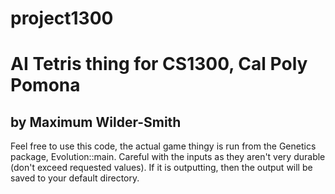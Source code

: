 # project1300
<h1>AI Tetris thing for CS1300, Cal Poly Pomona</h1>
<h2>by Maximum Wilder-Smith</h2>
Feel free to use this code, the actual game thingy is run from the Genetics package, Evolution::main.
Careful with the inputs as they aren't very durable (don't exceed requested values).
If it is outputting, then the output will be saved to your default directory.

